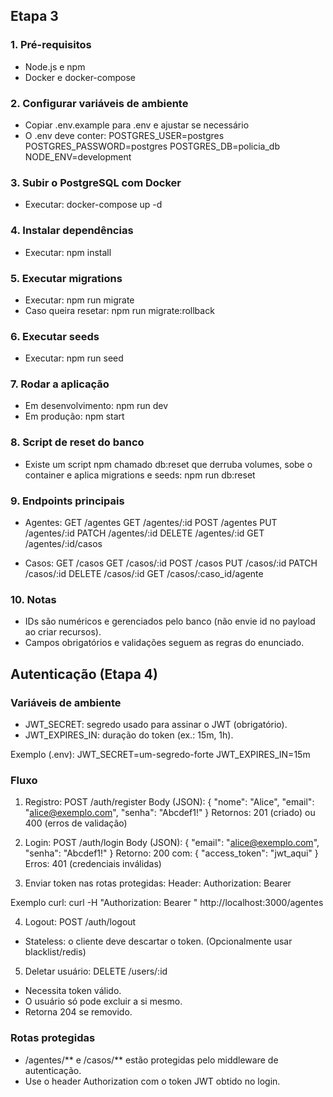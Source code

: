 ## Etapa 3

### 1. Pré-requisitos
 - Node.js e npm
 - Docker e docker-compose

### 2. Configurar variáveis de ambiente
 - Copiar .env.example para .env e ajustar se necessário
 - O .env deve conter:
   POSTGRES_USER=postgres
   POSTGRES_PASSWORD=postgres
   POSTGRES_DB=policia_db
   NODE_ENV=development

### 3. Subir o PostgreSQL com Docker
 - Executar:
   docker-compose up -d

### 4. Instalar dependências
 - Executar:
   npm install

### 5. Executar migrations
 - Executar:
   npm run migrate
 - Caso queira resetar:
   npm run migrate:rollback

### 6. Executar seeds
 - Executar:
   npm run seed

### 7. Rodar a aplicação
 - Em desenvolvimento:
   npm run dev
 - Em produção:
   npm start

### 8. Script de reset do banco
 - Existe um script npm chamado db:reset que derruba volumes, sobe o container e aplica migrations e seeds:
   npm run db:reset

### 9. Endpoints principais
 - Agentes:
   GET /agentes
   GET /agentes/:id
   POST /agentes
   PUT /agentes/:id
   PATCH /agentes/:id
   DELETE /agentes/:id
   GET /agentes/:id/casos

 - Casos:
   GET /casos
   GET /casos/:id
   POST /casos
   PUT /casos/:id
   PATCH /casos/:id
   DELETE /casos/:id
   GET /casos/:caso_id/agente

### 10. Notas
 - IDs são numéricos e gerenciados pelo banco (não envie id no payload ao criar recursos).
 - Campos obrigatórios e validações seguem as regras do enunciado.

## Autenticação (Etapa 4)

### Variáveis de ambiente
- JWT_SECRET: segredo usado para assinar o JWT (obrigatório).
- JWT_EXPIRES_IN: duração do token (ex.: 15m, 1h).

Exemplo (.env):
JWT_SECRET=um-segredo-forte
JWT_EXPIRES_IN=15m

### Fluxo
1) Registro: POST /auth/register
Body (JSON):
{
  "nome": "Alice",
  "email": "alice@exemplo.com",
  "senha": "Abcdef1!"
}
Retornos: 201 (criado) ou 400 (erros de validação)

2) Login: POST /auth/login
Body (JSON):
{
  "email": "alice@exemplo.com",
  "senha": "Abcdef1!"
}
Retorno: 200 com:
{
  "access_token": "jwt_aqui"
}
Erros: 401 (credenciais inválidas)

3) Enviar token nas rotas protegidas:
Header:
Authorization: Bearer <token>

Exemplo curl:
curl -H "Authorization: Bearer <token>" http://localhost:3000/agentes

4) Logout: POST /auth/logout
- Stateless: o cliente deve descartar o token. (Opcionalmente usar blacklist/redis)

5) Deletar usuário: DELETE /users/:id
- Necessita token válido.
- O usuário só pode excluir a si mesmo.
- Retorna 204 se removido.

### Rotas protegidas
- /agentes/** e /casos/** estão protegidas pelo middleware de autenticação.
- Use o header Authorization com o token JWT obtido no login.
